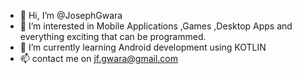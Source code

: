 - 👋 Hi, I’m @JosephGwara 
- 👀 I’m interested in Mobile Applications ,Games ,Desktop Apps and everything exciting that can be programmed.
- 🌱 I’m currently learning Android development using KOTLIN 
- 📫 contact me on jf.gwara@gmail.com


